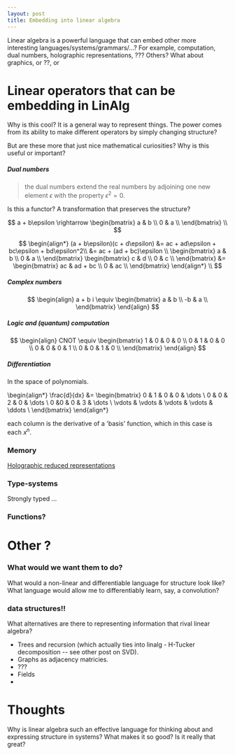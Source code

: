 ```yaml
---
layout: post
title: Embedding into linear algebra
---
```


Linear algebra is a powerful language that can embed other more interesting languages/systems/grammars/...? For example, computation, dual numbers, holographic representations, ???
Others? What about graphics, or ??, or


# Linear operators that can be embedding in LinAlg

Why is this cool? It is a general way to represent things. The power comes from its ability to make different operators by simply changing structure?

But are these more that just nice mathematical curiosities? Why is this useful or important?

##### Dual numbers

> the dual numbers extend the real numbers by adjoining one new element $\epsilon$ with the property $\epsilon^2 = 0$.

<side>Is this a functor? A transformation that preserves the structure?</side>

$$
a + b\epsilon \rightarrow
\begin{bmatrix}
a & b \\
0 & a \\
\end{bmatrix} \\
$$


$$
\begin{align*}
 (a + b\epsilon)(c + d\epsilon) &= ac + ad\epsilon + bc\epsilon + bd\epsilon^2\\
 &= ac + (ad + bc)\epsilon \\
\begin{bmatrix}
a & b \\
0 & a \\
\end{bmatrix}
\begin{bmatrix}
c & d \\
0 & c \\
\end{bmatrix}
&=
\begin{bmatrix}
ac & ad + bc \\
0 & ac \\
\end{bmatrix}
\end{align*} \\
$$


##### Complex numbers

$$
\begin{align}
a + b i \equiv
\begin{bmatrix}
a & b \\
-b & a \\
\end{bmatrix}
\end{align}
$$

##### Logic and (quantum) computation


$$
\begin{align}
CNOT \equiv
\begin{bmatrix}
1 & 0 & 0 & 0 \\
0 & 1 & 0 & 0 \\
0 & 0 & 0 & 1 \\
0 & 0 & 1 & 0 \\
\end{bmatrix}
\end{align}
$$

##### Differentiation

In the space of polynomials.

\begin{align*}
\frac{d}{dx} &= \begin{bmatrix}
0 & 1 & 0 & 0 & \dots \\
0 & 0 & 2 & 0 &  \dots \\
0 &0 & 0 & 3 & \dots \\
\vdots & \vdots & \vdots & \vdots & \ddots \\
\end{bmatrix}
\end{align*}

each column is the derivative of a 'basis' function, which in this case is each $x^n$.




### Memory

[Holographic reduced representations](http://www2.fiit.stuba.sk/~kvasnicka/CognitiveScience/6.prednaska/plate.ieee95.pdf)



### Type-systems

Strongly typed …


### Functions?




# Other ?

### What would we want them to do?

What would a non-linear and differentiable language for structure look like? What language would allow me to differentiably learn, say, a convolution?


### data structures!!

What alternatives are there to representing information that rival linear algebra?
* Trees and recursion (which actually ties into linalg - H-Tucker decomposition -- see other post on SVD).
* Graphs as adjacency matricies.
* ???
* Fields
*


# Thoughts

Why is linear algebra such an effective language for thinking about and expressing structure in systems?
What makes it so good? Is it really that great?
